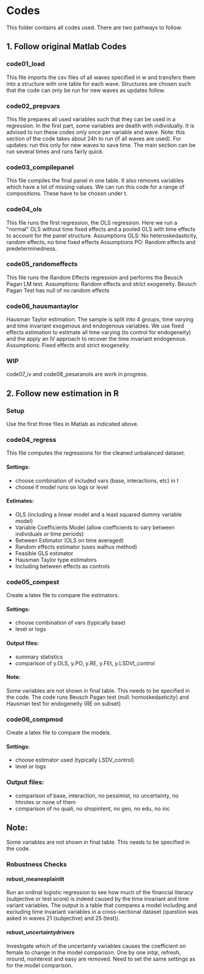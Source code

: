 # Codes

This folder contains all codes used. There are two pathways to follow:

## 1. Follow original Matlab Codes

### code01_load
This file imports the csv files of all waves specified in w and transfers them into a structure with one table for each wave.
Structures are chosen such that the code can only be run for new waves as updates follow.

### code02_prepvars
This file prepares all used variables such that they can be used in a regression. 
In the first part, some variables are dealth with individually. It is advised to run these codes only once per variable and wave. Note: this section of the code takes about 24h to run (if all waves are used). For updates: run this only for new waves to sava time.
The main section can be run several times and runs fairly quick.

### code03_compilepanel
This file compiles the final panel in one table. It also removes variables which have a lot of missing values.
We can run this code for a range of compositions. These have to be chosen under t.

### code04_ols
This file runs the first regression, the OLS regression.
Here we run a "normal" OLS without time fixed effects and a pooled OLS with time effects to account for the panel structure.
Assumptions OLS: No heteroskedasticity, random effects, no time fixed effects
Assumptions PO: Random effects and predeterminedness.

### code05_randomeffects
This file runs the Random Effects regression and performs the Beusch Pagan LM test.
Assumptions: Random effects and strict exogeneity.
Beusch Pagan Test has null of no random effects

### code06_hausmantaylor
Hausman Taylor estimation. The sample is split into 4 groups, time varying and time invariant exogenous and endogenous variables. 
We use fixed effects estimation to estimate all time varying (to control for endogeneity) and the apply an IV approach to recover the time invariant endogenous.
Assumptions: Fixed effects and strict exogeneity.

### WIP
code07_iv and code08_pesaranols are work in progress.

## 2. Follow new estimation in R

### Setup
Use the first three files in Matlab as indicated above.

### code04_regress
This file computes the regressions for the cleaned unbalanced dataset.
#### Settings: 
- choose combination of included vars (base, interactions, etc) in t          
- choose if model runs on logs or level
#### Estimates: 
- OLS (including a linear model and a least squared dummy variable model)
- Variable Coefficients Model (allow coefficients to vary between individuals or time periods)
- Between Estimator (OLS on time averaged)
- Random effects estimator (uses walhus method)
- Feasible GLS estimator 
- Hausman Taylor type estimators
- Including between effects as controls

### code05_compest
Create a latex file to compare the estimators.
#### Settings: 
- choose combination of vars (typically base)
- level or logs
#### Output files: 
- summary statistics 
- comparison of y.OLS, y.PO, y.RE, y.FEt, y.LSDVt_control
#### Note:
Some variables are not shown in final table. This needs to be specified in the code.
The code runs Beusch Pagan test (null: homoskedasticity) and Hausman test for endogeneity (RE on subset)

### code06_compmod
Create a latex file to compare the models.
#### Settings: 
- choose estimator used (typically LSDV_control) 
- level or logs
### Output files: 
- comparison of base, interaction, no pessimist, no uncertainty, no hhroles or none of them
- comparison of no quali, no shopintent, no geo, no edu, no inc
## Note:  
Some variables are not shown in final table. This needs to be specified in the code.

### Robustness Checks

#### robust_meanexplainlit
Run an ordinal logistic regression to see how much of the financial literacy (subjective or test score) is indeed caused by the time invariant and time variant variables. The output is a table that compares a model including and excluding time invariant variables in a cross-sectional dataset (question was asked in waves 21 (subjective) and 25 (test)).

#### robust_uncertaintydrivers
Investigate which of the uncertainty variables causes the coefficient on female to change in the model comparison. One by one intqr, refresh, nround, nointerest and easy are removed. Need to set the same settings as for the model comparison.


